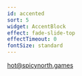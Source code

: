 ```yaml
---
id: accented
sort: 5
widget: AccentBlock
effect: fade-slide-top
effectTimeout: 0
fontSize: standard
---
```


hot@spicynorth.games